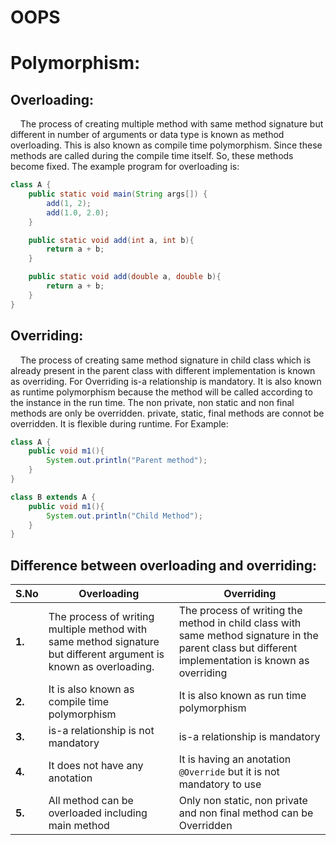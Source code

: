 # **OOPS**
# Polymorphism:
## Overloading:
&nbsp; &nbsp; The process of creating multiple method with same method signature but different in number of arguments or data type is known as method overloading. This is also known as compile time polymorphism. Since these methods are called during the compile time itself. So, these methods become fixed. The example program for overloading is:
```java
class A {
    public static void main(String args[]) {
        add(1, 2);
        add(1.0, 2.0);
    }

    public static void add(int a, int b){
        return a + b;
    }

    public static void add(double a, double b){
        return a + b;
    }
}
```
## Overriding:
&nbsp; &nbsp; The process of creating same method signature in child class which is already present in the parent class with different implementation is known as overriding. For Overriding is-a relationship is mandatory. It is also known as runtime polymorphism because the method will be called according to the instance in the run time. The non private, non static and non final methods are only be overridden. private, static, final methods are connot be overridden. It is flexible during runtime. For Example:
```java
class A {
    public void m1(){
        System.out.println("Parent method");
    }
}

class B extends A {
    public void m1(){
        System.out.println("Child Method");
    }
}
```
## Difference between overloading and overriding:
|**S.No**|**Overloading**|**Overriding**|
|--------|---------------|--------------|
|**1.**|The process of writing multiple method with same method signature but different argument is known as overloading.|The process of writing the method in child class with same method signature in the parent class but different implementation is known as overriding|
|**2.**|It is also known as compile time polymorphism|It is also known as run time polymorphism|
|**3.**|is-a relationship is not mandatory|is-a relationship is mandatory|
|**4.**|It does not have any anotation|It is having an anotation `@Override` but it is not mandatory to use|
|**5.**|All method can be overloaded including main method|Only non static, non private and non final method can be Overridden|